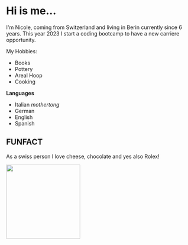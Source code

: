 # Hi is me...

I'm Nicole, coming from Switzerland and living in Berin currently since 6 years.
This year 2023 I start a coding bootcamp to have a new carriere opportunity.

My Hobbies:
- Books
- Pottery
- Areal Hoop
- Cooking

**Languages**
- Italian _mothertong_
- German
- English
- Spanish

## FUNFACT

As a swiss person I love cheese, chocolate and yes also Rolex!


<img src=https://user-images.githubusercontent.com/113176123/211322128-24a30d4d-0a05-43e7-b07d-364a6b770be9.jpeg width="200" height="200" />
